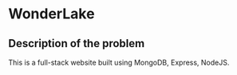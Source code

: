 # WonderLake

## Description of the problem
This is a full-stack website built using MongoDB, Express, NodeJS.
